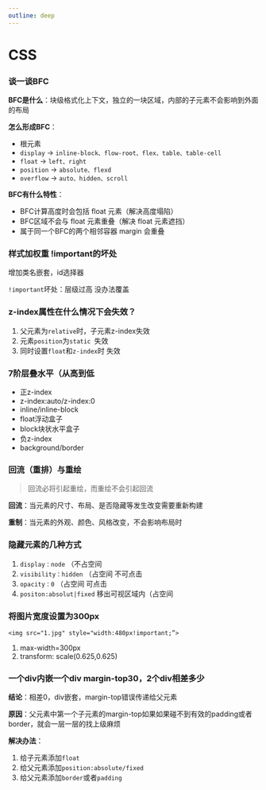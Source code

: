 ```yaml
---
outline: deep
---
```


# CSS
### 谈一谈BFC
**BFC是什么**：块级格式化上下文，独立的一块区域，内部的子元素不会影响到外面的布局  

**怎么形成BFC**：
- 根元素
- `display` -> `inline-block、flow-root、flex、table、table-cell`
- `float` -> `left、right`
- `position` -> `absolute、flexd`
- `overflow` -> `auto、hidden、scroll`

**BFC有什么特性**：
- BFC计算高度时会包括 float 元素（解决高度塌陷）
- BFC区域不会与 float 元素重叠（解决 float 元素遮挡）
- 属于同一个BFC的两个相邻容器 margin 会重叠

### 样式加权重 !important的坏处
增加类名嵌套，id选择器

`!important`坏处：层级过高 没办法覆盖

### z-index属性在什么情况下会失效？
1. 父元素为`relative`时，子元素z-index失效
2. 元素`position`为`static `失效
3. 同时设置`float`和`z-index`时 失效
		
### 7阶层叠水平（从高到低
- 正z-index
- z-index:auto/z-index:0
- inline/inline-block
- float浮动盒子
- block块状水平盒子
- 负z-index
- background/border
		
### 回流（重排）与重绘
> 回流必将引起重绘，而重绘不会引起回流

**回流**：当元素的尺寸、布局、是否隐藏等发生改变需要重新构建

**重制**：当元素的外观、颜色、风格改变，不会影响布局时


		
### 隐藏元素的几种方式
1. `display：node` （不占空间
2. `visibility：hidden` （占空间 不可点击
3. `opacity：0` （占空间 可点击
4. `positon:absolut|fixed` 移出可视区域内（占空间

### 将图片宽度设置为300px
`<img src="1.jpg" style="width:480px!important;”> `

1. max-width=300px
2. transform: scale(0.625,0.625)
		
### 一个div内嵌一个div margin-top30，2个div相差多少
**结论**：相差0，div嵌套，margin-top错误传递给父元素

**原因**：父元素中第一个子元素的margin-top如果如果碰不到有效的padding或者border，就会一层一层的找上级麻烦

**解决办法**：
1. 给子元素添加`float`
2. 给父元素添加`position:absolute/fixed`
3. 给父元素添加`border`或者`padding`